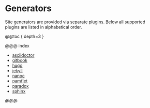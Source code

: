 # Generators

Site generators are provided via separate plugins. Below all supported plugins
are listed in alphabetical order.

@@toc { depth=3 }

@@@ index

 - [asciidoctor](asciidoctor.md)
 - [gitbook](gitbook.md)
 - [hugo](hugo.md)
 - [jekyll](jekyll.md)
 - [nanoc](nanoc.md)
 - [pamflet](pamflet.md)
 - [paradox](paradox.md)
 - [sphinx](sphinx.md)

@@@
